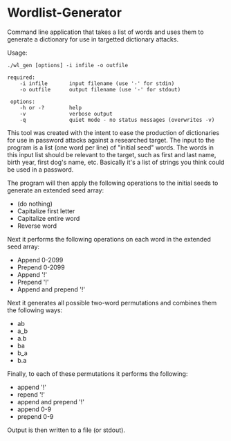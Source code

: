 # Wordlist-Generator
Command line application that takes a list of words and uses them to generate a dictionary for use in targetted dictionary attacks.

Usage:
```
./wl_gen [options] -i infile -o outfile

required:
    -i infile       input filename (use '-' for stdin)
    -o outfile      output filename (use '-' for stdout)
    
 options:
    -h or -?        help
    -v              verbose output
    -q              quiet mode - no status messages (overwrites -v)
```

This tool was created with the intent to ease the production of dictionaries for use in password attacks against a researched target.
The input to the program is a list (one word per line) of "initial seed" words.  The words in this input list should be relevant to
the target, such as first and last name, birth year, first dog's name, etc.  Basically it's a list of strings you think could be used in a password.

The program will then apply the following operations to the initial seeds to generate an extended seed array:
- (do nothing)
- Capitalize first letter
- Capitalize entire word
- Reverse word

Next it performs the following operations on each word in the extended seed array:
- Append 0-2099
- Prepend 0-2099
- Append '!'
- Prepend '!'
- Append and prepend '!'

Next it generates all possible two-word permutations and combines them the following ways:
- ab
- a_b
- a.b
- ba
- b_a
- b.a

Finally, to each of these permutations it performs the following:
- append '!'
- repend '!'
- append and prepend '!'
- append 0-9
- prepend 0-9

Output is then written to a file (or stdout).
